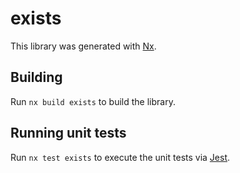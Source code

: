 # exists

This library was generated with [Nx](https://nx.dev).

## Building

Run `nx build exists` to build the library.

## Running unit tests

Run `nx test exists` to execute the unit tests via [Jest](https://jestjs.io).
